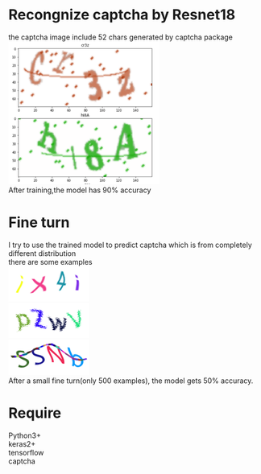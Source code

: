# Recongnize captcha by Resnet18
the captcha image include 52 chars generated by captcha package  
![loaderror](https://github.com/AkatsukiTse/captcha-model/blob/master/pics/captcha_example.png)  
After training,the model has 90% accuracy
# Fine turn
I try to use the trained model to predict captcha which is from completely different distribution  
there are some examples  
![loaderror](https://github.com/AkatsukiTse/captcha-model/blob/master/pics/ix4i.jpg)    
![loaderror](https://github.com/AkatsukiTse/captcha-model/blob/master/pics/pZwV.jpg)   
![loaderror](https://github.com/AkatsukiTse/captcha-model/blob/master/pics/ssNb.jpg)   
After a small fine turn(only 500 examples), the model gets 50% accuracy.
# Require
Python3+  
keras2+  
tensorflow  
captcha  
